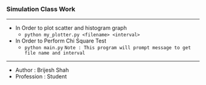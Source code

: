 ### Simulation Class Work 
------------

* In Order to plot scatter and histogram graph
	* `python my_plotter.py <filename> <interval>`
* In Order to Perform Chi Square Test
	* `python main.py`
		`Note : This program will prompt message to get file name and interval`

-------------------

* Author : Brijesh Shah
* Profession : Student

